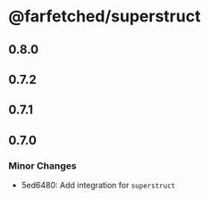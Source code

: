 # @farfetched/superstruct

## 0.8.0

## 0.7.2

## 0.7.1

## 0.7.0

### Minor Changes

- 5ed6480: Add integration for `superstruct`
